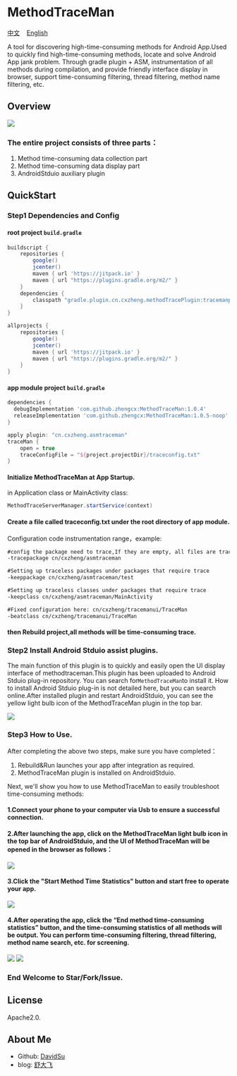# MethodTraceMan

<p>
<a href="README.md">中文</a>&nbsp;&nbsp;&nbsp;
<a href="README_en.md">English</a>
</p>

A tool for discovering high-time-consuming methods for Android App.Used to quickly find high-time-consuming methods, locate and solve Android App jank problem. Through gradle plugin + ASM, instrumentation of all methods during compilation, and provide friendly interface display in browser, support time-consuming filtering, thread filtering, method name filtering, etc.


## Overview
<img src="methodtraceman.png" width:800 height:500/>


### The entire project consists of three parts：

1. Method time-consuming data collection part
2. Method time-consuming data display part
3. AndroidStduio auxiliary plugin

## QuickStart

### Step1 Dependencies and Config

#### root project `build.gradle`

```groovy
buildscript {
    repositories {
        google()
        jcenter()
        maven { url 'https://jitpack.io' }
        maven { url "https://plugins.gradle.org/m2/" }
    }
    dependencies {
        classpath "gradle.plugin.cn.cxzheng.methodTracePlugin:tracemanplugin:1.0.1"
    }
}

allprojects {
    repositories {
        google()
        jcenter()
        maven { url 'https://jitpack.io' }
        maven { url "https://plugins.gradle.org/m2/" }
    }
}
```

#### app module project `build.gradle`

```groovy
dependencies {
  debugImplementation 'com.github.zhengcx:MethodTraceMan:1.0.4'
  releaseImplementation 'com.github.zhengcx:MethodTraceMan:1.0.5-noop'
}

apply plugin: "cn.cxzheng.asmtraceman"
traceMan {
    open = true
    traceConfigFile = "${project.projectDir}/traceconfig.txt"
}
```

#### Initialize MethodTraceMan at App Startup.
in Application class or MainActivity class:
```java
MethodTraceServerManager.startService(context)
```

#### Create a file called traceconfig.txt under the root directory of app module.
Configuration code instrumentation range，example:

```txt
#config the package need to trace,If they are empty, all files are traced by default.
-tracepackage cn/cxzheng/asmtraceman

#Setting up traceless packages under packages that require trace
-keeppackage cn/cxzheng/asmtraceman/test

#Setting up traceless classes under packages that require trace
-keepclass cn/cxzheng/asmtraceman/MainActivity

#Fixed configuration here: cn/cxzheng/tracemanui/TraceMan
-beatclass cn/cxzheng/tracemanui/TraceMan
```

#### then Rebuild project,all methods will be time-consuming trace.


### Step2 Install Android Stduio assist plugins.
The main function of this plugin is to quickly and easily open the UI display interface of methodtraceman.This plugin has been uploaded to Android Stduio plug-in repository. You can search for`MethodTraceMan`to install it. How to install Android Stduio plug-in is not detailed here, but you can search online.After installed plugin and restart AndroidStduio, you can see the yellow light bulb icon of the MethodTraceMan plugin in the top bar.


<img src="aspluginicon.png" width:400 height:250/>

### Step3 How to Use.
After completing the above two steps, make sure you have completed：

1. Rebuild&Run launches your app after integration as required.
2. MethodTraceMan plugin is installed on AndroidStduio.

Next, we'll show you how to use MethodTraceMan to easily troubleshoot time-consuming methods:

#### 1.Connect your phone to your computer via Usb to ensure a successful connection.

#### 2.After launching the app, click on the MethodTraceMan light bulb icon in the top bar of AndroidStduio, and the UI of MethodTraceMan will be opened in the browser as follows：

<img src="img/startui.png" width:600 height:350/>


#### 3.Click the "Start Method Time Statistics" button and start free to operate your app.
<img src="img/startwork.png" width:600 height:350/>

#### 4.After operating the app, click the “End method time-consuming statistics” button, and the time-consuming statistics of all methods will be output. You can perform time-consuming filtering, thread filtering, method name search, etc. for screening.
<img src="img/endwork.png" width:600 height:350/>

<img src="img/result.png" width:600 height:350/>


### End Welcome to Star/Fork/Issue.

## License

Apache2.0.


## About Me

- Github: [DavidSu](https://github.com/zhengcx)
- blog: [舒大飞](https://juejin.im/user/5a6d2293518825734a74ed4c/posts)
